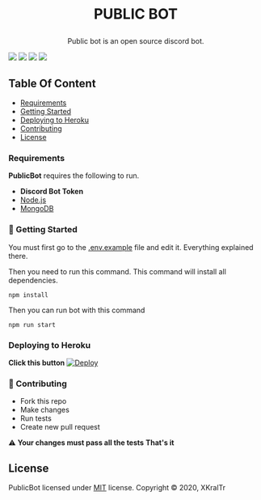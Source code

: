 # <p style="text-align:center">PUBLIC BOT</p>

 <p style="text-align:center">Public bot is an open source discord bot.</p>

![](https://img.shields.io/github/watchers/xkral-tr/PublicBot?style=flat) ![](https://img.shields.io/github/forks/xkral-tr/PublicBot?style=flat) ![](https://img.shields.io/github/stars/xkral-tr/PublicBot?style=flat) ![](https://badges.frapsoft.com/os/v1/open-source.svg)

## Table Of Content

-   [Requirements](#requirements)
-   [Getting Started](#getting-started)
-   [Deploying to Heroku](#deploying-to-heroku)
-   [Contributing](#contributing)
-   [License](#license)

### Requirements

**PublicBot** requires the following to run.

-   **Discord Bot Token**
-   [Node.js](https://nodejs.org/)
-   [MongoDB](https://www.mongodb.com)

### 🚀 Getting Started

You must first go to the [.env.example](.env.example) file and edit it. Everything explained there.

Then you need to run this command. This command will install all dependencies.

    npm install

Then you can run bot with this command

    npm run start

### Deploying to Heroku

**Click this button**
[![Deploy](https://www.herokucdn.com/deploy/button.svg)](https://heroku.com/deploy?template=https://github.com/xkral-tr/PublicBot)

### 🤝 Contributing

-   Fork this repo
-   Make changes
-   Run tests
-   Create new pull request

:warning: **Your changes must pass all the tests**
**That's it**

## License

PublicBot licensed under [MIT](LICENSE) license.
Copyright :copyright: 2020, XKralTr
